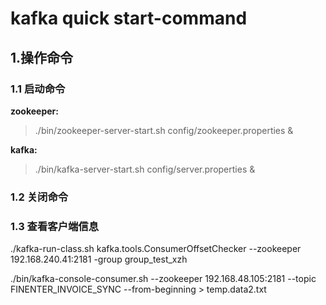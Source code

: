 # kafka quick start-command
 
 ## 1.操作命令
 ### 1.1 启动命令
 **zookeeper:**
 >./bin/zookeeper-server-start.sh config/zookeeper.properties &

**kafka:**
>./bin/kafka-server-start.sh config/server.properties &

### 1.2 关闭命令


### 1.3 查看客户端信息
./kafka-run-class.sh kafka.tools.ConsumerOffsetChecker --zookeeper 192.168.240.41:2181 -group group_test_xzh


./bin/kafka-console-consumer.sh --zookeeper 192.168.48.105:2181 --topic FINENTER_INVOICE_SYNC --from-beginning > temp.data2.txt